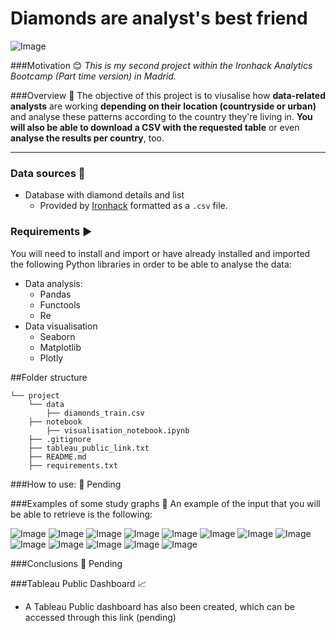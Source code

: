 # Diamonds are analyst's best friend
![Image](https://user-images.githubusercontent.com/63467553/88570093-c7aef000-d03b-11ea-8019-8f413cf62cf7.png)


###Motivation :blush:
*This is my second project within the Ironhack Analytics Bootcamp (Part time version) in Madrid.*

###Overview :gem:
The objective of this project is to viusalise how **data-related analysts** are working **depending on their location (countryside or urban)** and analyse these patterns according to the country they're living in. **You will also be able to download a CSV with the requested table** or even **analyse the results per country**, too.

---

### Data sources :scroll:
 - Database with diamond details and list
    - Provided by [Ironhack](http://www.potacho.com/files/ironhack/diamonds_train.csv) formatted as a `.csv` file.

### Requirements :arrow_forward:

You will need to install and import or have already installed and imported the following Python libraries in order to be able to analyse the data:
- Data analysis:
    - Pandas
    - Functools
    - Re
- Data visualisation
    - Seaborn
    - Matplotlib
    - Plotly
    
##Folder structure
```
└── project   
    └── data
        ├── diamonds_train.csv
    ├── notebook
        ├── visualisation_notebook.ipynb
    ├── .gitignore
    ├── tableau_public_link.txt
    ├── README.md
    ├── requirements.txt
```

###How to use: :electric_plug:
Pending

###Examples of some study graphs :tada:
An example of the input that you will be able to retrieve is the following:

![Image](URL)
![Image](URL)
![Image](URL)
![Image](URL)
![Image](URL)
![Image](URL)
![Image](URL)
![Image](URL)
![Image](URL)
![Image](URL)
![Image](URL)
![Image](URL)
![Image](URL)

###Conclusions :pushpin:
Pending

###Tableau Public Dashboard :chart_with_upwards_trend:
- A Tableau Public dashboard has also been created, which can be accessed through this link (pending)
